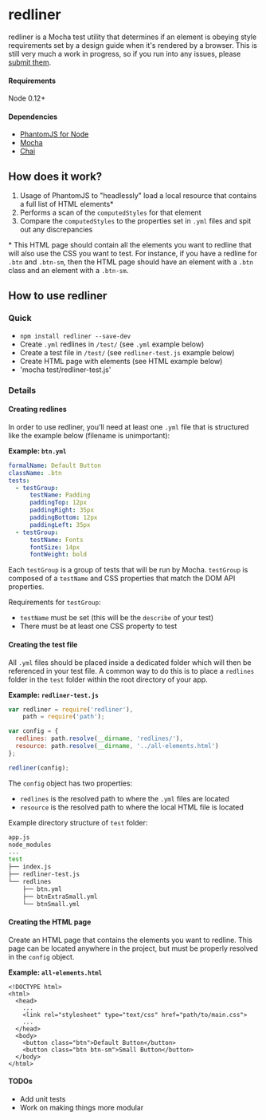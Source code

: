 # redliner

redliner is a Mocha test utility that determines if an element is obeying style requirements set by a design guide when it's rendered by a browser. This is still very much a work in progress, so if you run into any issues, please [submit them](https://github.com/mven/redliner/issues).

#### Requirements
Node 0.12+

#### Dependencies

- [PhantomJS for Node](https://www.npmjs.com/package/phantom)
- [Mocha](https://www.npmjs.com/package/mocha)
- [Chai](https://www.npmjs.com/package/chai)

## How does it work?

1. Usage of PhantomJS to "headlessly" load a local resource that contains a full list of HTML elements*
2. Performs a scan of the `computedStyles` for that element
3. Compare the `computedStyles` to the properties set in `.yml` files and spit out any discrepancies

\* This HTML page should contain all the elements you want to redline that will also use the CSS you want to test. For instance, if you have a redline for `.btn` and `.btn-sm`, then the HTML page should have an element with a `.btn` class and an element with a `.btn-sm`.

## How to use redliner

### Quick
- `npm install redliner --save-dev`
- Create `.yml` redlines in `/test/` (see `.yml` example below)
- Create a test file in `/test/` (see `redliner-test.js` example below)
- Create HTML page with elements (see HTML example below)
- 'mocha test/redliner-test.js'

### Details


#### Creating redlines
In order to use redliner, you'll need at least one `.yml` file that is structured like the example below (filename is unimportant):

**Example: `btn.yml`**

```yaml
formalName: Default Button
className: .btn
tests:
  - testGroup:
      testName: Padding
      paddingTop: 12px
      paddingRight: 35px
      paddingBottom: 12px
      paddingLeft: 35px
  - testGroup:
      testName: Fonts
      fontSize: 14px
      fontWeight: bold
```

Each `testGroup` is a group of tests that will be run by Mocha. `testGroup` is composed of a `testName` and CSS properties that match the DOM API properties.

Requirements for `testGroup`:
- `testName` must be set (this will be the `describe` of your test)
-  There must be at least one CSS property to test


#### Creating the test file
All `.yml` files should be placed inside a dedicated folder which will then be referenced in your test file. A common way to do this is to place a `redlines` folder in the `test` folder within the root directory of your app.

**Example: `redliner-test.js`**
```javascript
var redliner = require('redliner'),
    path = require('path');

var config = {
  redlines: path.resolve(__dirname, 'redlines/'),
  resource: path.resolve(__dirname, '../all-elements.html')
};

redliner(config);
```

The `config` object has two properties:
- `redlines` is the resolved path to where the `.yml` files are located
- `resource` is the resolved path to where the local HTML file is located

Example directory structure of `test` folder:

```bash
app.js
node_modules
...
test
├── index.js
├── redliner-test.js
└── redlines
    ├── btn.yml
    ├── btnExtraSmall.yml
    └── btnSmall.yml
```


#### Creating the HTML page

Create an HTML page that contains the elements you want to redline. This page can be located anywhere in the project, but must be properly resolved in the `config` object.

**Example: `all-elements.html`**

```markup
<!DOCTYPE html>
<html>
  <head>
    ...
    <link rel="stylesheet" type="text/css" href="path/to/main.css">
    ...
  </head>
  <body>
    <button class="btn">Default Button</button>
    <button class="btn btn-sm">Small Button</button>
  </body>
</html>
```

#### TODOs
- Add unit tests
- Work on making things more modular
